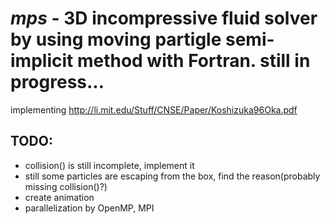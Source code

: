 *mps* - 3D incompressive fluid solver by using moving partigle semi-implicit method with Fortran. still in progress...
======
implementing http://li.mit.edu/Stuff/CNSE/Paper/Koshizuka96Oka.pdf  
  
TODO:  
---
- collision() is still incomplete, implement it  
- still some particles are escaping from the box, find the reason(probably missing collision()?)  
- create animation  
- parallelization by OpenMP, MPI  
